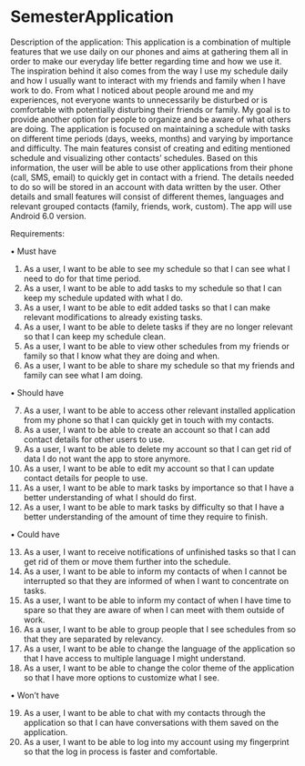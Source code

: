 # SemesterApplication

Description of the application:
This application is a combination of multiple features that we use daily on our phones and aims at gathering them all in order to make our everyday life better regarding time and how we use it. The inspiration behind it also comes from the way I use my schedule daily and how I usually want to interact with my friends and family when I have work to do. From what I noticed about people around me and my experiences, not everyone wants to unnecessarily be disturbed or is comfortable with potentially disturbing their friends or family. My goal is to provide another option for people to organize and be aware of what others are doing.
The application is focused on maintaining a schedule with tasks on different time periods (days, weeks, months) and varying by importance and difficulty. The main features consist of creating and editing mentioned schedule and visualizing other contacts’ schedules. Based on this information, the user will be able to use other applications from their phone (call, SMS, email) to quickly get in contact with a friend. The details needed to do so will be stored in an account with data written by the user. Other details and small features will consist of different themes, languages and relevant grouped contacts (family, friends, work, custom).
The app will use Android 6.0 version. 

Requirements:

•	Must have

1.	As a user, I want to be able to see my schedule so that I can see what I need to do for that time period.
2.	As a user, I want to be able to add tasks to my schedule so that I can keep my schedule updated with what I do.
3.	As a user, I want to be able to edit added tasks so that I can make relevant modifications to already existing tasks.
4.	As a user, I want to be able to delete tasks if they are no longer relevant so that I can keep my schedule clean.
5.	As a user, I want to be able to view other schedules from my friends or family so that I know what they are doing and when.
6.	As a user, I want to be able to share my schedule so that my friends and family can see what I am doing. 


•	Should have

7.	As a user, I want to be able to access other relevant installed application from my phone so that I can quickly get in touch with my contacts.
8.	As a user, I want to be able to create an account so that I can add contact details for other users to use.
9.	As a user, I want to be able to delete my account so that I can get rid of data I do not want the app to store anymore.
10.	As a user, I want to be able to edit my account so that I can update contact details for people to use.
11.	As a user, I want to be able to mark tasks by importance so that I have a better understanding of what I should do first.
12.	As a user, I want to be able to mark tasks by difficulty so that I have a better understanding of the amount of time they require to finish.

•	Could have 

13.	As a user, I want to receive notifications of unfinished tasks so that I can get rid of them or move them further into the schedule.
14.	As a user, I want to be able to inform my contacts of when I cannot be interrupted so that they are informed of when I want to concentrate on tasks.
15.	As a user, I want to be able to inform my contact of when I have time to spare so that they are aware of when I can meet with them outside of work.
16.	As a user, I want to be able to group people that I see schedules from so that they are separated by relevancy.
17.	As a user, I want to be able to change the language of the application so that I have access to multiple language I might understand.
18.	As a user, I want to be able to change the color theme of the application so that I have more options to customize what I see. 

•	Won’t have

19.	As a user, I want to be able to chat with my contacts through the application so that I can have conversations with them saved on the application.
20.	As a user, I want to be able to log into my account using my fingerprint so that the log in process is faster and comfortable.

